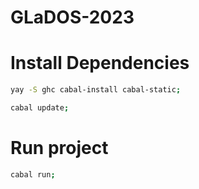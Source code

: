 # GLaDOS-2023
  

# Install Dependencies

```sh
yay -S ghc cabal-install cabal-static;

cabal update;
```

# Run project

```sh
cabal run;
```
